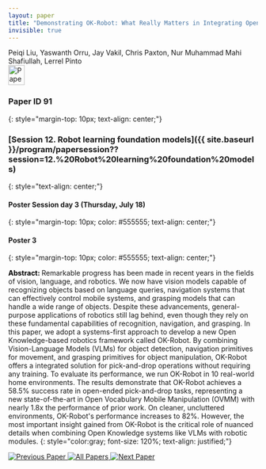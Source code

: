 ```yaml
---
layout: paper
title: "Demonstrating OK-Robot: What Really Matters in Integrating Open-Knowledge Models for Robotics"
invisible: true
---
```

<div class="paper-authors">
<div class="paper-author-box">
    <div class="paper-author-name">Peiqi Liu, Yaswanth Orru, Jay Vakil, Chris Paxton, Nur Muhammad Mahi Shafiullah, Lerrel Pinto</div>
    <div class="paper-author-uni"></div>
</div>

</div><div class="paper-pdf">
                <div> <a href="https://enriquecoronadozu.github.io/rssproceedings2024/rss20/p091.pdf"><img src="{{ site.baseurl }}/images/paper_link.png" alt="Paper Website" width = "33"  height = "40"/></a> </div>
                </div>

### Paper ID 91
{: style="margin-top: 10px; text-align: center;"}

### [Session 12. Robot learning foundation models]({{ site.baseurl }}/program/papersession??session=12.%20Robot%20learning%20foundation%20models)
{: style="text-align: center;"}

#### Poster Session day 3 (Thursday, July 18)
{: style="margin-top: 10px; color: #555555; text-align: center;"}

#### Poster 3
{: style="margin-top: 10px; color: #555555; text-align: center;"}

<b style="color: black;">Abstract: </b>Remarkable progress has been made in recent years in the fields of vision, language, and robotics. We now have vision models capable of recognizing objects based on language queries, navigation systems that can effectively control mobile systems, and grasping models that can handle a wide range of objects. Despite these advancements, general-purpose applications of robotics still lag behind, even though they rely on these fundamental capabilities of recognition, navigation, and grasping. In this paper, we adopt a systems-first approach to develop a new Open Knowledge-based robotics framework called OK-Robot. By combining Vision-Language Models (VLMs) for object detection, navigation primitives for movement, and grasping primitives for object manipulation, OK-Robot offers a integrated solution for pick-and-drop operations without requiring any training. To evaluate its performance, we run OK-Robot in 10 real-world home environments. The results demonstrate that OK-Robot achieves a 58.5% success rate in open-ended pick-and-drop tasks, representing a new state-of-the-art in Open Vocabulary Mobile Manipulation (OVMM) with nearly 1.8x the performance of prior work. On cleaner, uncluttered environments, OK-Robot's performance increases to 82%. However, the most important insight gained from OK-Robot is the critical role of nuanced details when combining Open Knowledge systems like VLMs with robotic modules.
{: style="color:gray; font-size: 120%; text-align: justified;"}


<div class="paper-menu">
<a href="{{ site.baseurl }}/program/papers/090/"> <img src="{{ site.baseurl }}/images/previous_paper_icon.png" alt="Previous Paper" title="Previous Paper"/> </a>
<a href="{{ site.baseurl }}/program/papers"><img src="{{ site.baseurl }}/images/overview_icon.png" alt="All Papers" title="All Papers"/> </a>
<a href="{{ site.baseurl }}/program/papers/092/"> <img src="{{ site.baseurl }}/images/next_paper_icon.png" alt="Next Paper" title="Next Paper"/> </a>

</div>
